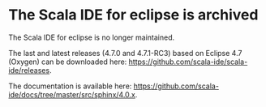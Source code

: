 # The Scala IDE for eclipse is archived

The Scala IDE for eclipse is no longer maintained.

The last and latest releases (4.7.0 and 4.7.1-RC3) based on Eclipse 4.7 (Oxygen) can be downloaded here: https://github.com/scala-ide/scala-ide/releases.

The documentation is available here: https://github.com/scala-ide/docs/tree/master/src/sphinx/4.0.x.
